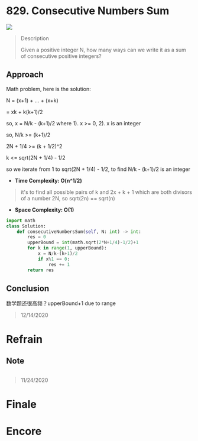 # 829. Consecutive Numbers Sum

![](https://img.shields.io/badge/Difficulty-Hard-%23d9534f)

> Description
> 
> Given a positive integer N, how many ways can we write it as a sum of consecutive positive integers?

## Approach

Math problem, here is the solution:

N = (x+1) + ... + (x+k)

  = xk + k(k+1)/2

so, x = N/k - (k+1)/2 where 1). x >= 0, 2). x is an integer

so, N/k >= (k+1)/2

2N + 1/4 >= (k + 1/2)^2

k <= sqrt(2N + 1/4) - 1/2

so we iterate from 1 to sqrt(2N + 1/4) - 1/2, to find N/k - (k+1)/2 is an integer

- **Time Complexity: O(n^1/2)**

> it's to find all possible pairs of k and 2x + k + 1 which are both divisors of a number 2N, so sqrt(2n) == sqrt(n)

- **Space Complexity: O(1)**


```python
import math
class Solution:
    def consecutiveNumbersSum(self, N: int) -> int:
        res = 0
        upperBound = int(math.sqrt(2*N+1/4)-1/2)+1
        for k in range(1, upperBound):
            x = N/k-(k+1)/2
            if x%1 == 0:
                res += 1
        return res
```

## Conclusion

数学题还很高频？upperBound+1 due to range

> 12/14/2020

# Refrain

## Note

```python

```

> 11/24/2020

# Finale

# Encore